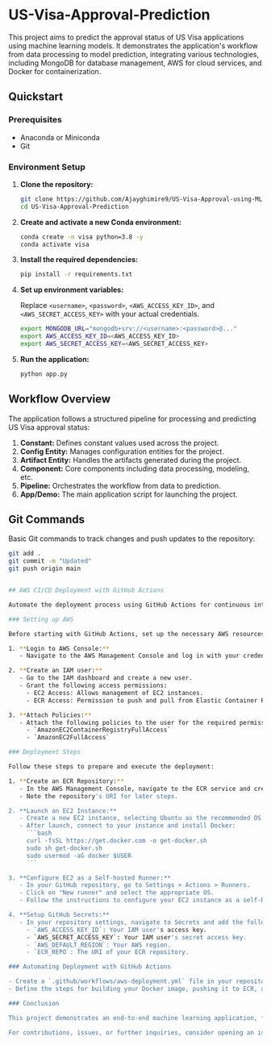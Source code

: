 # US-Visa-Approval-Prediction

This project aims to predict the approval status of US Visa applications using machine learning models. It demonstrates the application's workflow from data processing to model prediction, integrating various technologies, including MongoDB for database management, AWS for cloud services, and Docker for containerization.


## Quickstart

### Prerequisites

- Anaconda or Miniconda
- Git

### Environment Setup

1. **Clone the repository:**

    ```bash
    git clone https://github.com/Ajayghimire9/US-Visa-Approval-using-ML-Ops
    cd US-Visa-Approval-Prediction
    ```

2. **Create and activate a new Conda environment:**

    ```bash
    conda create -n visa python=3.8 -y
    conda activate visa
    ```

3. **Install the required dependencies:**

    ```bash
    pip install -r requirements.txt
    ```

4. **Set up environment variables:**

    Replace `<username>`, `<password>`, `<AWS_ACCESS_KEY_ID>`, and `<AWS_SECRET_ACCESS_KEY>` with your actual credentials.

    ```bash
    export MONGODB_URL="mongodb+srv://<username>:<password>@..."
    export AWS_ACCESS_KEY_ID=<AWS_ACCESS_KEY_ID>
    export AWS_SECRET_ACCESS_KEY=<AWS_SECRET_ACCESS_KEY>
    ```

5. **Run the application:**

    ```bash
    python app.py
    ```

## Workflow Overview

The application follows a structured pipeline for processing and predicting US Visa approval status:

1. **Constant:** Defines constant values used across the project.
2. **Config Entity:** Manages configuration entities for the project.
3. **Artifact Entity:** Handles the artifacts generated during the project.
4. **Component:** Core components including data processing, modeling, etc.
5. **Pipeline:** Orchestrates the workflow from data to prediction.
6. **App/Demo:** The main application script for launching the project.

## Git Commands

Basic Git commands to track changes and push updates to the repository:

```bash
git add .
git commit -m "Updated"
git push origin main


## AWS CI/CD Deployment with GitHub Actions

Automate the deployment process using GitHub Actions for continuous integration and continuous deployment (CI/CD) with AWS services.

### Setting up AWS

Before starting with GitHub Actions, set up the necessary AWS resources and permissions.

1. **Login to AWS Console:**
   - Navigate to the AWS Management Console and log in with your credentials.

2. **Create an IAM user:**
   - Go to the IAM dashboard and create a new user.
   - Grant the following access permissions:
     - EC2 Access: Allows management of EC2 instances.
     - ECR Access: Permission to push and pull from Elastic Container Registry.

3. **Attach Policies:**
   - Attach the following policies to the user for the required permissions:
     - `AmazonEC2ContainerRegistryFullAccess`
     - `AmazonEC2FullAccess`

### Deployment Steps

Follow these steps to prepare and execute the deployment:

1. **Create an ECR Repository:**
   - In the AWS Management Console, navigate to the ECR service and create a new repository.
   - Note the repository's URI for later steps.

2. **Launch an EC2 Instance:**
   - Create a new EC2 instance, selecting Ubuntu as the recommended OS.
   - After launch, connect to your instance and install Docker:
     ```bash
     curl -fsSL https://get.docker.com -o get-docker.sh
     sudo sh get-docker.sh
     sudo usermod -aG docker $USER
     ```

3. **Configure EC2 as a Self-hosted Runner:**
   - In your GitHub repository, go to Settings > Actions > Runners.
   - Click on "New runner" and select the appropriate OS.
   - Follow the instructions to configure your EC2 instance as a self-hosted runner.

4. **Setup GitHub Secrets:**
   - In your repository settings, navigate to Secrets and add the following:
     - `AWS_ACCESS_KEY_ID`: Your IAM user's access key.
     - `AWS_SECRET_ACCESS_KEY`: Your IAM user's secret access key.
     - `AWS_DEFAULT_REGION`: Your AWS region.
     - `ECR_REPO`: The URI of your ECR repository.

### Automating Deployment with GitHub Actions

- Create a `.github/workflows/aws-deployment.yml` file in your repository.
- Define the steps for building your Docker image, pushing it to ECR, and deploying it to EC2.

### Conclusion

This project demonstrates an end-to-end machine learning application, from data processing and model training to deployment using AWS and GitHub Actions. It showcases how to leverage cloud services and CI/CD pipelines for efficient deployment workflows.

For contributions, issues, or further inquiries, consider opening an issue in the project's GitHub repository or contacting the project maintainers directly.
